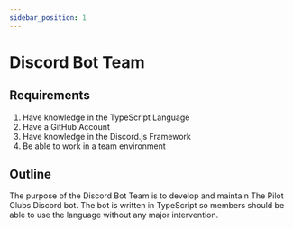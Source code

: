 ```yaml
---
sidebar_position: 1
---
```


# Discord Bot Team

## Requirements

1. Have knowledge in the TypeScript Language
2. Have a GitHub Account
3. Have knowledge in the Discord.js Framework
4. Be able to work in a team environment

## Outline

The purpose of the Discord Bot Team is to develop and maintain The Pilot Clubs Discord bot. The bot is written in TypeScript so members should be able to use the language without any major intervention.